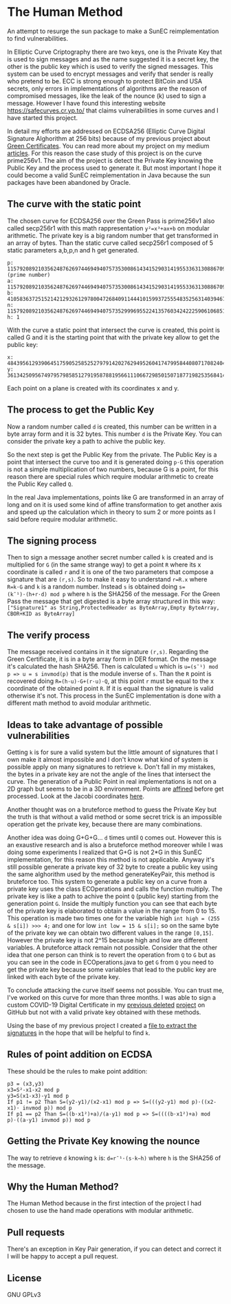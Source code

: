 # The Human Method

An attempt to resurge the sun package to make a SunEC reimplementation to find vulnerabilities.

In Elliptic Curve Criptography there are two keys, one is the Private Key that is used to sign messages and as the name suggested it is a secret key, the other is the public key which is used to verify the signed messages. This system can be used to encrypt messages and verify that sender is really who pretend to be. ECC is strong enough to protect BitCoin and USA secrets, only errors in implementations of algorithms are the reason of compromised messages, like the leak of the nounce (k) used to sign a message. However I have found this interesting website https://safecurves.cr.yp.to/ that claims vulnerabilities in some curves and I have started this project.

In detail my efforts are addressed on ECDSA256 (Elliptic Curve Digital Signature Alghorithm at 256 bits) because of my previous project about [Green Certificates](https://github.com/jojo2234/GreenPass-Experiments). You can read more about my project on my medium [articles](https://medium.com/@alessandro_mazzeo/). For this reason the case study of this project is on the curve prime256v1. The aim of the project is detect the Private Key knowing the Public Key and the process used to generate it. But most important I hope it could become a valid SunEC reimplementation in Java because the sun packages have been abandoned by Oracle. 

## The curve with the static point

The chosen curve for ECDSA256 over the Green Pass is prime256v1 also called secp256r1 with this math rappresentation `y²=x³+ax+b` on modular arithmetic. The private key is a big random number that get transformed in an array of bytes.
Than the static curve called secp256r1 composed of 5 static parameters a,b,p,n and h get generated.
```
p: 115792089210356248762697446949407573530086143415290314195533631308867097853951 (prime number)
a: 115792089210356248762697446949407573530086143415290314195533631308867097853948
b: 41058363725152142129326129780047268409114441015993725554835256314039467401291
n: 115792089210356248762697446949407573529996955224135760342422259061068512044369
h: 1
```
With the curve a static point that intersect the curve is created, this point is called G and it is the starting point that with the private key allow to get the public key:
```
x: 48439561293906451759052585252797914202762949526041747995844080717082404635286
y: 36134250956749795798585127919587881956611106672985015071877198253568414405109
```
Each point on a plane is created with its coordinates x and y.

## The process to get the Public Key
Now a random number called `d` is created, this number can be written in a byte array form and it is 32 bytes. This number `d` is the Private Key. You can consider the private key a path to achive the public key.

So the next step is get the Public Key from the private. The Public Key is a point that intersect the curve too and it is generated doing `p⋅G` this operation is not a simple multiplication of two numbers, because G is a point, for this reason there are special rules which require modular arithmetic to create the Public Key called `Q`. 

In the real Java implementations, points like G are transformed in an array of long and on it is used some kind of affine transformation to get another axis and speed up the calculation which in theory to sum 2 or more points as I said before require modular arithmetic.

## The signing process

Then to sign a message another secret number called `k` is created and is multiplied for `G` (in the same strange way) to get a point `R` where its x coordinate is called `r` and it is one of the two parameters that compose a signature that are `(r,s)`. So to make it easy to understand `r=R.x` where `R=k⋅G` and `k` is a random number. Instead `s` is obtained doing `s=(k¯¹)⋅(h+r⋅d) mod p` where `h` is the SHA256 of the message. For the Green Pass the message that get digested is a byte array structured in this way: `["Signature1" as String,ProtectedHeader as ByteArray,Empty ByteArray, CBOR+KID as ByteArray]`

## The verify process

The message received contains in it the signature `(r,s)`. Regarding the Green Certificate, it is in a byte array form in DER format. On the message it's calculated the hash SHA256. Then is calculated `u` which is 
`u=(s¯¹) mod p => u = s invmod(p)` that is the module inverse of `s`. Than the `R` point is recovered doing `R=(h⋅u)⋅G+(r⋅u)⋅Q`, at this point `r` must be equal to the x coordinate of the obtained point `R`.
If it is equal than the signature is valid otherwise it's not. This process in the SunEC implementation is done with a different math method to avoid modular arithmetic.

## Ideas to take advantage of possible vulnerabilities

Getting `k` is for sure a valid system but the little amount of signatures that I own make it almost impossible and I don't know what kind of system is possible apply on many signatures to retrieve `k`. Don't fall in my mistakes, the bytes in a private key are not the angle of the lines that intersect the curve. The generation of a Public Point in real implementations is not on a 2D graph but seems to be in a 3D environment. Points are [affined](https://www.youtube.com/watch?v=E3Phj6J287o) before get processed. Look at the Jacobi coordinates [here](https://www.cs.uaf.edu/2015/spring/cs463/lecture/02_27_ECC_jacobi.html).

Another thought was on a bruteforce method to guess the Private Key but the truth is that without a valid method or some secret trick is an impossible operation get the private key, because there are many combinations. 

Another idea was doing G+G+G... `d` times until `Q` comes out. However this is an exaustive research and is also a bruteforce method moreover while I was doing some experiments I realized that G+G is not 2*G in this SunEC implementation, for this reason this method is not applicable. Anyway it's still possible generate a private key of 32 byte to create a public key using the same alghorithm used by the method generateKeyPair, this method is bruteforce too. This system to generate a public key on a curve from a private key uses the class ECOperations and calls the function multiply. The private key is like a path to achive the point `Q` (public key) starting from the generation point `G`. Inside the multiply function you can see that each byte of the private key is elaborated to obtain a value in the range from 0 to 15. This operation is made two times one for the variable high `int high = (255 & s[i]) >>> 4;` and one for low `int low = 15 & s[i];` so on the same byte of the private key we can obtain two different values in the range `[0,15]`. However the private key is not 2^15 because high and low are different variables. A bruteforce attack remain not possible. Consider that the other idea that one person can think is to revert the operation from `Q` to `G` but as you can see in the code in ECOperations.java to get `G` from `Q` you need to get the private key because some variables that lead to the public key are linked with each byte of the private key. 

To conclude attacking the curve itself seems not possible. You can trust me, I've worked on this curve for more than three months. I was able to sign a custom COVID-19 Digital Certificate in my [previous deleted](https://drive.google.com/file/d/1wVcRNKiRoLi3NrYqgbBRgkTrVeEvIGjz/view?usp=sharing) [project](https://mega.nz/file/ps4y0LTa#e7CNvm_WH3sAFvMn4FCg9VAhFz2AscHv2kEBkCFzmlw) on GitHub but not with a valid private key obtained with these methods.

Using the base of my previous project I created a [file to extract the signatures](https://drive.google.com/file/d/1SOZWfuyvOeGyFTjcoeFqRKlCNwoQrXUM/view?usp=sharing) in the hope that will be helpful to find `k`.

## Rules of point addition on ECDSA

These should be the rules to make point addition:
```
p3 = (x3,y3)
x3=S²-x1-x2 mod p
y3=S(x1-x3)-y1 mod p
If p1 != p2 Than S=(y2-y1)/(x2-x1) mod p => S=(((y2-y1) mod p)⋅((x2-x1)⋅ invmod p)) mod p
If p1 == p2 Than S=((b⋅x1²)+a)/(a⋅y1) mod p => S=((((b⋅x1²)+a) mod p)⋅((a⋅y1) invmod p)) mod p
```

## Getting the Private Key knowing the nounce

The way to retrieve `d` knowing `k` is: `d=r¯¹⋅(s⋅k−h)` where `h` is the SHA256 of the message.

## Why the Human Method?

The Human Method because in the first intection of the project I had chosen to use the hand made operations with modular arithmetic.

## Pull requests
There's an exception in Key Pair generation, if you can detect and correct it I will be happy to accept a pull request.

## License
GNU GPLv3
